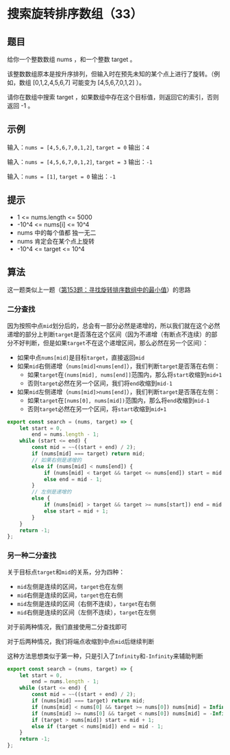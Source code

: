 # 搜索旋转排序数组（33）

## 题目

给你一个整数数组 nums ，和一个整数 target 。

该整数数组原本是按升序排列，但输入时在预先未知的某个点上进行了旋转。（例如，数组 [0,1,2,4,5,6,7] 可能变为 [4,5,6,7,0,1,2] ）。

请你在数组中搜索 target ，如果数组中存在这个目标值，则返回它的索引，否则返回 -1 。

## 示例

输入：`nums = [4,5,6,7,0,1,2]`, `target = 0`
输出：`4`

输入：`nums = [4,5,6,7,0,1,2]`, `target = 3`
输出：`-1`

输入：`nums = [1]`, `target = 0`
输出：`-1`

## 提示

- 1 <= nums.length <= 5000
- -10^4 <= nums[i] <= 10^4
- nums 中的每个值都 独一无二
- nums 肯定会在某个点上旋转
- -10^4 <= target <= 10^4

## 算法

这一题类似上一题（[第153题：寻找旋转排序数组中的最小值](/js-data-structures-algorithms/leetcode/search/005.寻找旋转排序数组中的最小值.153.html#二分搜索)）的思路

### 二分查找

因为按照中点`mid`划分后的，总会有一部分必然是递增的，所以我们就在这个必然递增的部分上判断`target`是否落在这个区间（因为不递增（有断点不连续）的部分不好判断，但是如果`target`不在这个递增区间，那么必然在另一个区间）：

- 如果中点`nums[mid]`是目标`target`，直接返回`mid`
- 如果`mid`右侧递增（`nums[mid]<nums[end]`），我们判断`target`是否落在右侧：
  + 如果`target`在`(nums[mid], nums[end]]`范围内，那么将`start`收缩到`mid+1`
  + 否则`target`必然在另一个区间，我们将`end`收缩到`mid-1`
- 如果`mid`左侧递增（`nums[mid]>nums[end]`），我们判断`target`是否落在左侧：
  + 如果`target`在`[nums[0], nums[mid])`范围内，那么将`end`收缩到`mid-1`
  + 否则`target`必然在另一个区间，将`start`收缩到`mid+1`

```js
export const search = (nums, target) => {
	let start = 0,
		end = nums.length - 1;
	while (start <= end) {
		const mid = ~~((start + end) / 2);
		if (nums[mid] === target) return mid;
		// 如果右侧是递增的
		else if (nums[mid] < nums[end]) {
			if (nums[mid] < target && target <= nums[end]) start = mid + 1;
			else end = mid - 1;
		}
		// 左侧是递增的
		else {
			if (nums[mid] > target && target >= nums[start]) end = mid - 1;
			else start = mid + 1;
		}
	}
	return -1;
};
```

### 另一种二分查找

关于目标点`target`和`mid`的关系，分为四种：

- `mid`左侧是连续的区间，`target`也在左侧
- `mid`右侧是连续的区间，`target`也在右侧
- `mid`左侧是连续的区间（右侧不连续），`target`在右侧
- `mid`右侧是连续的区间（左侧不连续），`target`在左侧

对于前两种情况，我们直接使用二分查找即可

对于后两种情况，我们将端点收缩到中点`mid`后继续判断

这种方法思想类似于第一种，只是引入了`Infinity`和`-Infinity`来辅助判断

```js
export const search = (nums, target) => {
	let start = 0,
		end = nums.length - 1;
	while (start <= end) {
		const mid = ~~((start + end) / 2);
		if (nums[mid] === target) return mid;
		if (nums[mid] < nums[0] && target >= nums[0]) nums[mid] = Infinity;
		if (nums[mid] >= nums[0] && target < nums[0]) nums[mid] = -Infinity;
		if (target > nums[mid]) start = mid + 1;
		else if (target < nums[mid]) end = mid - 1;
	}
	return -1;
};
```